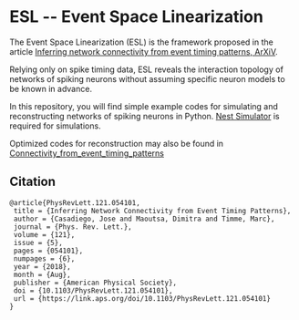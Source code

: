 # ESL -- Event Space Linearization

The Event Space Linearization (ESL) is the framework proposed in the article [Inferring network connectivity from event timing patterns, ArXiV](https://arxiv.org/pdf/1803.09974.pdf). 

Relying only on spike timing data, ESL reveals the interaction topology of networks of spiking neurons without assuming specific neuron models to be known in advance. 

In this repository, you will find simple example codes for simulating and reconstructing networks of spiking neurons in Python. [Nest Simulator](http://www.nest-simulator.org/) is required for simulations.

Optimized codes for reconstruction may also be found in [Connectivity_from_event_timing_patterns](https://gitlab.com/di.ma/Connectivity_from_event_timing_patterns/)


## Citation
 ```
@article{PhysRevLett.121.054101,
  title = {Inferring Network Connectivity from Event Timing Patterns},
  author = {Casadiego, Jose and Maoutsa, Dimitra and Timme, Marc},
  journal = {Phys. Rev. Lett.},
  volume = {121},
  issue = {5},
  pages = {054101},
  numpages = {6},
  year = {2018},
  month = {Aug},
  publisher = {American Physical Society},
  doi = {10.1103/PhysRevLett.121.054101},
  url = {https://link.aps.org/doi/10.1103/PhysRevLett.121.054101}
}
```
